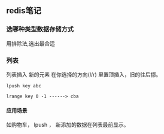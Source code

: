 ## redis笔记



### 选哪种类型数据存储方式

用排除法,选出最合适



### 列表

列表插入 新的元素 在你选择的方向(l/r) 里置顶插入，旧的往后挪。 

```redis
lpush key abc 

lrange key 0 -1 ------> cba
```

#### 应用场景

如购物车， lpush ， 新添加的数据在列表最前显示。

